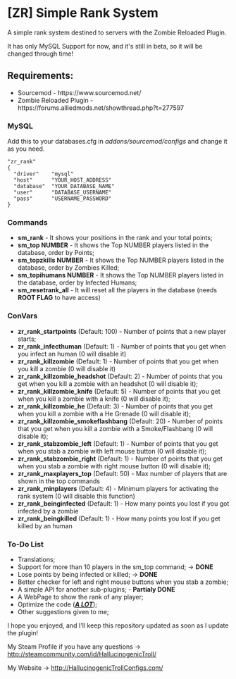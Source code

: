 <h1>[ZR] Simple Rank System</h1>

<p>A simple rank system destined to servers with the Zombie Reloaded Plugin.</p>
<p>It has only MySQL Support for now, and it's still in beta, so it will be changed through time!</p>

<h2>Requirements: </h2>
<ul>
  <li>Sourcemod - https://www.sourcemod.net/</li>
  <li>Zombie Reloaded Plugin - https://forums.alliedmods.net/showthread.php?t=277597</li>  
</ul>

<h3>MySQL</h3>
<p>Add this to your databases.cfg in <i>addons/sourcemod/configs</i> and change it as you need.

```
"zr_rank"
{
  "driver"    "mysql"
  "host"      "YOUR_HOST_ADDRESS"
  "database"  "YOUR_DATABASE_NAME"
  "user"      "DATABASE_USERNAME"
  "pass"      "USERNAME_PASSWORD"
}
```

<h3>Commands</h3>
<ul>
  <li><b>sm_rank</b> - It shows your positions in the rank and your total points;</li>
  <li><b>sm_top NUMBER</b> - It shows the Top NUMBER players listed in the database, order by Points;</li>
  <li><b>sm_topzkills NUMBER</b> - It shows the Top NUMBER players listed in the database, order by Zombies Killed;</li>
  <li><b>sm_topihumans NUMBER</b> - It shows the Top NUMBER players listed in the database, order by Infected Humans;</li>
  <li><b>sm_resetrank_all</b> - It will reset all the players in the database (needs <b>ROOT FLAG</b> to have access)</li>
</ul>

<h3>ConVars</h3>
<ul>
  <li><b>zr_rank_startpoints</b> (Default: 100) - Number of points that a new player starts;</li>
  <li><b>zr_rank_infecthuman</b> (Default: 1) - Number of points that you get when you infect an human (0 will disable it)</li>
  <li><b>zr_rank_killzombie</b> (Default: 1) - Number of points that you get when you kill a zombie (0 will disable it)</li>
  <li><b>zr_rank_killzombie_headshot</b> (Default: 2) - Number of points that you get when you kill a zombie with an headshot (0 will disable it);</li>
  <li><b>zr_rank_killzombie_knife</b> (Default: 5) - Number of points that you get when you kill a zombie with a knife (0 will disable it);</li>
  <li><b>zr_rank_killzombie_he</b> (Default: 3) - Number of points that you get when you kill a zombie with a He Grenade (0 will disable it);</li>
  <li><b>zr_rank_killzombie_smokeflashbang</b> (Default: 20) - Number of points that you get when you kill a zombie with a Smoke/Flashbang (0 will disable it);</li>
  <li><b>zr_rank_stabzombie_left</b> (Default: 1) - Number of points that you get when you stab a zombie with left mouse button (0 will disable it);</li>  
  <li><b>zr_rank_stabzombie_right</b> (Default: 1) - Number of points that you get when you stab a zombie with right mouse button (0 will disable it);</li>
  <li><b>zr_rank_maxplayers_top</b> (Default: 50) - Max number of players that are shown in the top commands</li>
  <li><b>zr_rank_minplayers</b> (Default: 4) - Minimum players for activating the rank system (0 will disable this function)</li>
  <li><b>zr_rank_beinginfected</b> (Default: 1) - How many points you lost if you got infected by a zombie</li>
  <li><b>zr_rank_beingkilled</b> (Default: 1) - How many points you lost if you get killed by an human</li>
</ul>

<h3>To-Do List</h3>
<ul>
  <li>Translations;</li>
  <li>Support for more than 10 players in the sm_top command; -> <b>DONE</b></li>
  <li>Lose points by being infected or killed; -> <b>DONE</b></li>
  <li>Better checker for left and right mouse buttons when you stab a zombie;</li>
  <li>A simple API for another sub-plugins; - <b>Partialy DONE</b></li>
  <li>A WebPage to show the rank of any player;</li>
  <li>Optimize the code (<b><i><u>A LOT</b></i></u>);</li>
  <li>Other suggestions given to me;</li>
</ul>

I hope you enjoyed, and I'll keep this repository updated as soon as I update the plugin!

My Steam Profile if you have any questions -> http://steamcommunity.com/id/HallucinogenicTroll/

My Website -> http://HallucinogenicTrollConfigs.com/
